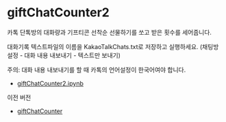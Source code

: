 # giftChatCounter2

카톡 단톡방의 대화량과 기프티콘 선착순 선물하기를 쏘고 받은 횟수를 세어줍니다.

대화기록 텍스트파일의 이름을 KakaoTalkChats.txt로 저장하고 실행하세요. (채팅방 설정 - 대화 내용 내보내기 - 텍스트만 보내기)

주의: 대화 내용 내보내기를 할 때 카톡의 언어설정이 한국어여야 합니다.

- [giftChatCounter2.ipynb](https://github.com/star-bits/giftChatCounter2/blob/main/giftChatCounter2.ipynb)

이전 버전

- [giftChatCounter](https://github.com/star-bits/giftChatCounter)
